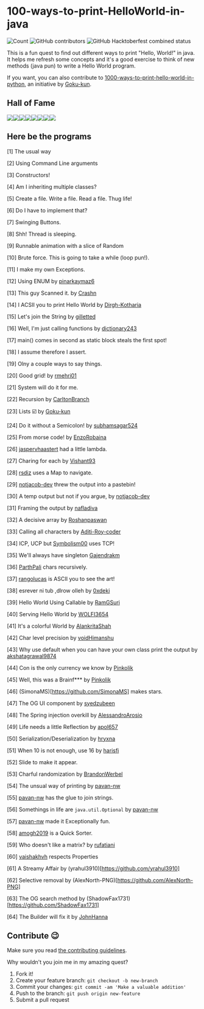 # 100-ways-to-print-HelloWorld-in-java 

![Count](https://img.shields.io/badge/Currently%20At-63%20out%20of%20100-4b5f81?style=for-the-badge&logo=java&logoColor=green)
![GitHub contributors](https://img.shields.io/github/contributors/NachiketaVadera/100-ways-to-print-HelloWorld-in-java?style=for-the-badge)
![GitHub Hacktoberfest combined status](https://img.shields.io/github/hacktoberfest/2021/NachiketaVadera/100-ways-to-print-HelloWorld-in-java?color=%23ccffcc&style=for-the-badge)

This is a fun quest to find out different ways to print "Hello, World!" in java. It helps me refresh some concepts and it's a good exercise to think of new methods (java pun) to write a Hello World program.

If you want, you can also contribute to [1000-ways-to-print-hello-world-in-python](https://github.com/Goku-kun/1000-ways-to-print-hello-world-in-python), an initiative by [Goku-kun](https://github.com/Goku-kun).

## Hall of Fame

[![](https://sourcerer.io/fame/NachiketaVadera/NachiketaVadera/100-ways-to-print-HelloWorld-in-java/images/0)](https://sourcerer.io/fame/NachiketaVadera/NachiketaVadera/100-ways-to-print-HelloWorld-in-java/links/0)[![](https://sourcerer.io/fame/NachiketaVadera/NachiketaVadera/100-ways-to-print-HelloWorld-in-java/images/1)](https://sourcerer.io/fame/NachiketaVadera/NachiketaVadera/100-ways-to-print-HelloWorld-in-java/links/1)[![](https://sourcerer.io/fame/NachiketaVadera/NachiketaVadera/100-ways-to-print-HelloWorld-in-java/images/2)](https://sourcerer.io/fame/NachiketaVadera/NachiketaVadera/100-ways-to-print-HelloWorld-in-java/links/2)[![](https://sourcerer.io/fame/NachiketaVadera/NachiketaVadera/100-ways-to-print-HelloWorld-in-java/images/3)](https://sourcerer.io/fame/NachiketaVadera/NachiketaVadera/100-ways-to-print-HelloWorld-in-java/links/3)[![](https://sourcerer.io/fame/NachiketaVadera/NachiketaVadera/100-ways-to-print-HelloWorld-in-java/images/4)](https://sourcerer.io/fame/NachiketaVadera/NachiketaVadera/100-ways-to-print-HelloWorld-in-java/links/4)[![](https://sourcerer.io/fame/NachiketaVadera/NachiketaVadera/100-ways-to-print-HelloWorld-in-java/images/5)](https://sourcerer.io/fame/NachiketaVadera/NachiketaVadera/100-ways-to-print-HelloWorld-in-java/links/5)[![](https://sourcerer.io/fame/NachiketaVadera/NachiketaVadera/100-ways-to-print-HelloWorld-in-java/images/6)](https://sourcerer.io/fame/NachiketaVadera/NachiketaVadera/100-ways-to-print-HelloWorld-in-java/links/6)[![](https://sourcerer.io/fame/NachiketaVadera/NachiketaVadera/100-ways-to-print-HelloWorld-in-java/images/7)](https://sourcerer.io/fame/NachiketaVadera/NachiketaVadera/100-ways-to-print-HelloWorld-in-java/links/7)

## Here be the programs

[1] The usual way

[2] Using Command Line arguments

[3] Constructors!

[4] Am I inheriting multiple classes?

[5] Create a file. Write a file. Read a file. Thug life!

[6] Do I have to implement that?

[7] Swinging Buttons.

[8] Shh! Thread is sleeping.

[9] Runnable animation with a slice of Random

[10] Brute force. This is going to take a while (loop pun!).

[11] I make my own Exceptions.

[12] Using ENUM by [pinarkaymaz6](https://github.com/pinarkaymaz6)

[13] This guy Scanned it. by [Crashn](https://github.com/Crashn)

[14] I ACSII you to print Hello World by [Dirgh-Kotharia](https://github.com/Dirgh-Kotharia)

[15] Let's join the String by [gilletted](https://github.com/gilletted)

[16] Well, I'm just calling functions by [dictionary243](https://github.com/dictionary243)

[17] main() comes in second as static block steals the first spot!

[18] I assume therefore I assert.

[19] Olny a couple ways to say things.

[20] Good grid! by [rmehri01](https://github.com/rmehri01)

[21] System will do it for me.

[22] Recursion by [CarltonBranch](https://github.com/CarltonBranch)

[23] Lists :ballot_box_with_check: by [Goku-kun](https://github.com/Goku-kun)

[24] Do it without a Semicolon! by [subhamsagar524](https://github.com/subhamsagar524)

[25] From morse code! by [EnzoRobaina](https://github.com/EnzoRobaina)

[26] [jaspervhaastert](https://github.com/jaspervhaastert) had a little lambda.

[27] Charing for each by [Vishant93](https://github.com/Vishant93)

[28] [rsdiz](https://github.com/rsdiz) uses a Map to navigate.

[29] [notjacob-dev](https://github.com/notjacob-dev) threw the output into a pastebin!

[30] A temp output but not if you argue, by [notjacob-dev](https://github.com/notjacob-dev)

[31] Framing the output by [nafladiva](https://github.com/nafladiva)

[32] A decisive array by [Roshanpaswan](https://github.com/Roshanpaswan)

[33] Calling all characters by [Aditi-Roy-coder](https://github.com/Aditi-Roy-coder)

[34] ICP, UCP but [Symbolism00](https://github.com/Symbolism00) uses TCP!

[35] We'll always have singleton [Gajendrakm](https://github.com/Gajendrakm)

[36] [ParthPali](https://github.com/ParthPali) chars recursively.

[37] [rangolucas](https://github.com/rangolucas) is ASCII you to see the art!

[38] esrever ni tub ,dlrow olleh by [0xdeki](https://github.com/0xdeki)

[39] Hello World Using Callable by [RamGSuri](https://github.com/ramgsuri)

[40] Serving Hello World by [WOLFI3654](https://github.com/WOLFI3654)

[41] It's a colorful World by [AlankritaShah](https://github.com/AlankritaShah)

[42] Char level precision by [voidHimanshu](https://github.com/voidHimanshu)

[43] Why use default when you can have your own class print the output by [akshatagrawal9874](https://github.com/akshatagrawal9874)

[44] Con is the only currency we know by [Pinkolik](https://github.com/Pinkolik)

[45] Well, this was a Brainf*** by [Pinkolik](https://github.com/Pinkolik)

[46] (SimonaMS)[https://github.com/SimonaMS] makes stars.

[47] The OG UI component by [syedzubeen](https://github.com/syedzubeen)

[48] The Spring injection overkill by [AlessandroArosio](https://github.com/AlessandroArosio)

[49] Life needs a little Reflection by [apol657](https://github.com/apol657)

[50] Serialization/Deserialization by [hryxna](https://github.com/hryxna)

[51] When 10 is not enough, use 16 by [harisfi](https://github.com/harisfi)

[52] Slide to make it appear.

[53] Charful randomization by [BrandonWerbel](https://github.com/BrandonWerbel)

[54] The unsual way of printing by [pavan-nw](https://github.com/pavan-nw)

[55] [pavan-nw](https://github.com/pavan-nw) has the glue to join strings.

[56] Somethings in life are `java.util.Optional` by [pavan-nw](https://github.com/pavan-nw)

[57] [pavan-nw](https://github.com/pavan-nw) made it Exceptionally fun.

[58] [amogh2019](https://github.com/amogh2019) is a Quick Sorter.

[59] Who doesn't like a matrix? by [rufatiani](https://github.com/rufatiani)

[60] [vaishakhvh](https://github.com/vaishakhvh) respects Properties

[61] A Streamy Affair by (yrahul3910)[https://github.com/yrahul3910]

[62] Selective removal by (AlexNorth-PNG)[https://github.com/AlexNorth-PNG]

[63] The OG search method by (ShadowFax1731)[https://github.com/ShadowFax1731]

[64] The Builder will fix it by [JohnHanna](https://github.com/jhanna60)

## Contribute :wink:

Make sure you read [the contributing guidelines](CONTRIBUTING.md).

Why wouldn't you join me in my amazing quest?

1. Fork it!
2. Create your feature branch: `git checkout -b new-branch`
3. Commit your changes: `git commit -am 'Make a valuable addition'`
4. Push to the branch: `git push origin new-feature`
5. Submit a pull request
